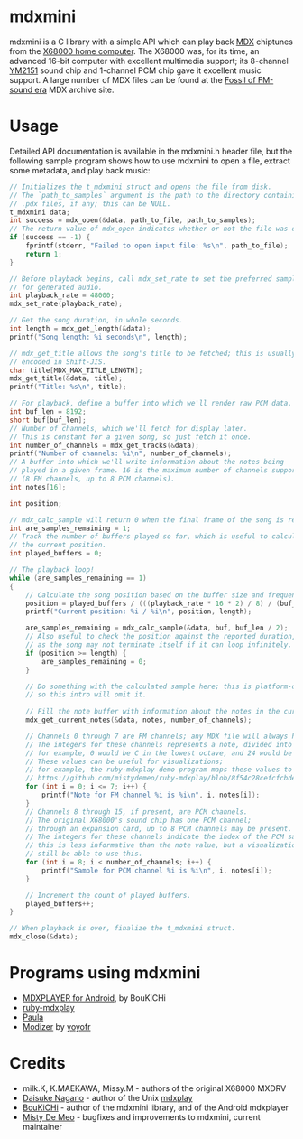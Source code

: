 mdxmini
=======

mdxmini is a C library with a simple API which can play back [MDX](https://en.wikipedia.org/wiki/X68000%27s_MDX) chiptunes from the [X68000 home computer](https://en.wikipedia.org/wiki/X68000). The X68000 was, for its time, an advanced 16-bit computer with excellent multimedia support; its 8-channel [YM2151](https://en.wikipedia.org/wiki/Yamaha_YM2151) sound chip and 1-channel PCM chip gave it excellent music support. A large number of MDX files can be found at the [Fossil of FM-sound era](http://www42.tok2.com/home/mdxoarchive) MDX archive site.

Usage
=====

Detailed API documentation is available in the mdxmini.h header file, but the following sample program shows how to use mdxmini to open a file, extract some metadata, and play back music:

```c
// Initializes the t_mdxmini struct and opens the file from disk.
// The `path_to_samples` argument is the path to the directory containing the song's
// .pdx files, if any; this can be NULL.
t_mdxmini data;
int success = mdx_open(&data, path_to_file, path_to_samples);
// The return value of mdx_open indicates whether or not the file was opened correctly.
if (success == -1) {
    fprintf(stderr, "Failed to open input file: %s\n", path_to_file);
    return 1;
}

// Before playback begins, call mdx_set_rate to set the preferred sampling rate
// for generated audio.
int playback_rate = 48000;
mdx_set_rate(playback_rate);

// Get the song duration, in whole seconds.
int length = mdx_get_length(&data);
printf("Song length: %i seconds\n", length);

// mdx_get_title allows the song's title to be fetched; this is usually
// encoded in Shift-JIS.
char title[MDX_MAX_TITLE_LENGTH];
mdx_get_title(&data, title);
printf("Title: %s\n", title);

// For playback, define a buffer into which we'll render raw PCM data.
int buf_len = 8192;
short buf[buf_len];
// Number of channels, which we'll fetch for display later.
// This is constant for a given song, so just fetch it once.
int number_of_channels = mdx_get_tracks(&data);
printf("Number of channels: %i\n", number_of_channels);
// A buffer into which we'll write information about the notes being
// played in a given frame. 16 is the maximum number of channels supported by MDX
// (8 FM channels, up to 8 PCM channels).
int notes[16];

int position;

// mdx_calc_sample will return 0 when the final frame of the song is reached.
int are_samples_remaining = 1;
// Track the number of buffers played so far, which is useful to calculate
// the current position.
int played_buffers = 0;

// The playback loop!
while (are_samples_remaining == 1)
{
    // Calculate the song position based on the buffer size and frequency.
    position = played_buffers / (((playback_rate * 16 * 2) / 8) / (buf_len * 2));
    printf("Current position: %i / %i\n", position, length);

    are_samples_remaining = mdx_calc_sample(&data, buf, buf_len / 2);
    // Also useful to check the position against the reported duration,
    // as the song may not terminate itself if it can loop infinitely.
    if (position >= length) {
        are_samples_remaining = 0;
    }

    // Do something with the calculated sample here; this is platform-dependent,
    // so this intro will omit it.
    
    // Fill the note buffer with information about the notes in the current frame
    mdx_get_current_notes(&data, notes, number_of_channels);

    // Channels 0 through 7 are FM channels; any MDX file will always have these tracks.
    // The integers for these channels represents a note, divided into standard octaves of 12;
    // for example, 0 would be C in the lowest octave, and 24 would be C two octaves up.
    // These values can be useful for visualizations;
    // for example, the ruby-mdxplay demo program maps these values to piano keys:
    // https://github.com/mistydemeo/ruby-mdxplay/blob/8f54c28cefcfcbdee70eca35ca9a93187385eb8f/bin/mdxplay#L93-L175
    for (int i = 0; i <= 7; i++) {
        printf("Note for FM channel %i is %i\n", i, notes[i]);
    }
    // Channels 8 through 15, if present, are PCM channels.
    // The original X68000's sound chip has one PCM channel;
    // through an expansion card, up to 8 PCM channels may be present.
    // The integers for these channels indicate the index of the PCM sample in use;
    // this is less informative than the note value, but a visualization might
    // still be able to use this.
    for (int i = 8; i < number_of_channels; i++) {
        printf("Sample for PCM channel %i is %i\n", i, notes[i]);
    }

    // Increment the count of played buffers.
    played_buffers++;
}

// When playback is over, finalize the t_mdxmini struct.
mdx_close(&data);
```

Programs using mdxmini
======================

* [MDXPLAYER for Android](https://github.com/mistydemeo/mdxplayer), by BouKiCHi
* [ruby-mdxplay](https://github.com/mistydemeo/ruby-mdxplay)
* [Paula](https://github.com/mistydemeo/paula)
* [Modizer](http://yoyofr.blogspot.ca/p/modizer.html) by [yoyofr](http://yoyofr.blogspot.ca)

Credits
=======

* milk.K, K.MAEKAWA, Missy.M - authors of the original X68000 MXDRV
* [Daisuke Nagano](http://web.archive.org/web/20101015100349/http://homepage3.nifty.com/StudioBreeze/) - author of the Unix [mdxplay](http://web.archive.org/web/20130217181839/http://homepage3.nifty.com/StudioBreeze/software/mdxplay-e.html)
* [BouKiCHi](http://clogging.blog57.fc2.com) - author of the mdxmini library, and of the Android mdxplayer
* [Misty De Meo](http://www.mistys-internet.website) - bugfixes and improvements to mdxmini, current maintainer

